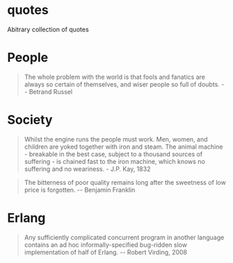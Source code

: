 # quotes
Abitrary collection of quotes

# People

> The whole problem with the world is that fools and fanatics are always so certain of themselves, and wiser people so full of doubts. -- Betrand Russel

# Society

> Whilst the engine runs the people must work. Men, women, and children are yoked together with iron and steam. The animal machine - breakable in the best case, subject to a thousand sources of suffering - is chained fast to the iron machine, which knows no suffering and no weariness. - J.P. Kay, 1832

> The bitterness of poor quality remains long after the sweetness of low price is forgotten. -- Benjamin Franklin


# Erlang

> Any sufficiently complicated concurrent program in another language contains an ad hoc informally-specified bug-ridden slow implementation of half of Erlang. -- Robert Virding, 2008
